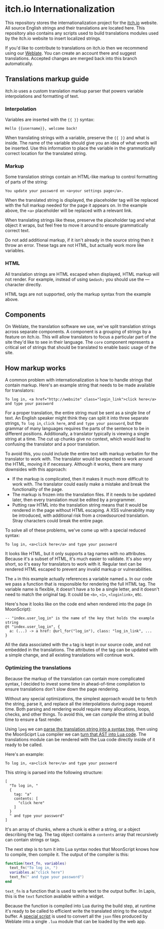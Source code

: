 # itch.io Internationalization

This repository stores the internationalization project for the
[itch.io](https://itch.io) website. All source English strings and their
translations are located here. This repository also contains any scripts used
to build translations modules used by the itch.io website to insert localized
strings.

If you'd like to contribute to translations on itch.io then we recommend using
our [Weblate](https://weblate.itch.ovh/projects/itchio/). You can create an
account there and suggest translations. Accepted changes are merged back into
this branch automatically.


## Translations markup guide

itch.io uses a custom translation markup parser that powers variable
interpolations and formatting of text.

### Interpolation

Variables are inserted with the `{{ }}` syntax:

    Hello {{username}}, welcome back!

When translating strings with a variable, preserve the `{{ }}` and what is
inside. The name of the variable should give you an idea of what words will be
inserted. Use this information to place the variable in the grammatically
correct location for the translated string.

### Markup

Some translation strings contain an HTML-like markup to control formatting of
parts of the string:

    You update your password on <a>your settings page</a>.

When the translated string is displayed, the placeholder tag will be replaced
with the full markup needed for the page it appears on. In the example above,
the `<a>` placeholder will be replaced with a relevant link.

When translating strings like these, preserve the placeholder tag and what object it
wraps, but feel free to move it around to ensure grammatically correct text.

Do not add additional markup, if it isn't already in the source string then it
throw an error. These tags are not HTML, but actually work more like variables.

### HTML

All translation strings are HTML escaped when displayed, HTML markup will not
render. For example, instead of using `&mdash;` you should use the — character
directly.

HTML tags are not supported, only the markup syntax from the example above.

## Components

On Weblate, the translation software we use, we've split translation strings
across separate components. A component is a grouping of strings by a feature
on itch.io. This will allow translators to focus a particular part of the site
they'd like to see in their language. The `core` component represents a
critical set of strings that should be translated to enable basic usage of the
site.


## How markup works

A common problem with internationalization is how to handle strings that
contain markup. Here's an example string that needs to be made available for
translators:

    To log in, <a href="http://website" class="login_link">click here</a> and type your password

For a proper translation, the entire string must be sent as a single line of
text. An English speaker might think they can split it into three separate
strings, `To log in`, `click here`, and `and type your password`, but the
grammar of many languages requires the parts of the sentence to be in different
positions.  Additionally, a translator typically is viewing a single string at
a time. The cut up chunks give no context, which would lead to confusing the
translator and a poor translation.

To avoid this, you could include the entire text with markup verbatim for the
translator to work with. The translator would be expected to work around the
HTML, moving it if necessary. Although it works, there are many downsides with
this approach:

* If the markup is complicated, then it makes it much more difficult to work with. The translator could easily make a mistake and break the functionality of the page.
* The markup is frozen into the translation files. If it needs to be updated later, then every translation must be edited by a programmer.
* Putting raw HTML into the translation string means that it would be rendered in the page without HTML escaping. A XSS vulnerability may be introduced, with additional risk from a crowdsourced translation. Stray characters could break the entire page.

To solve all of these problems, we've come up with a special reduced syntax:

    To log in, <a>click here</a> and type your password

It looks like HTML, but it only supports a tag names with no attributes.
Because it's a subset of HTML, it's much easier to validate. It's also very
short, so it's easy for translators to work with it. Regular text can be
rendered HTML escaped to prevent any invalid markup or vulnerabilities.

The `a` in this example actually references a variable named `a`. In our code
we pass a function that is responsible for rendering the full HTML tag. The
variable name is flexible, it doesn't have a to be a single letter, and it
doesn't need to match the original tag. It could be `<b>`, `<1>`,
`<loginlink>`, etc.

Here's how it looks like on the code end when rendered into the page (in MoonScript):


```moon
-- "index.user_log_in" is the name of the key that holds the example string
@t "index.user_log_in", {
  a: (...) -> a href: @url_for("log_in"), class: "log_in_link", ...
}
```

All the data associated with the `a` tag is kept in our source code, and not
embedded in the translations. The attributes of the tag can be updated with a
simple change, and all existing translations will continue work.


### Optimizing the translations

Because the markup of the translation can contain more complicated syntax, I
decided to invest some time in ahead-of-time compilation to ensure translations
don't slow down the page rendering.

Without any special optimizations, the simplest approach would be to fetch the
string, parse it, and replace all the interpolations during page request time.
Both parsing and rendering would require many allocations, loops, checks, and
other things. To avoid this, we can *compile* the string at build time to
ensure a fast render.

Using `lpeg` we can [parse the translation string into a syntax tree](https://github.com/itchio/itchio-i18n/blob/master/helpers/compiler.moon#L10), then using
the MoonSciprt Lua compiler we can [turn that AST into Lua code](https://github.com/itchio/itchio-i18n/blob/master/helpers/compiler.moon#L40). The
translations module can be rendered with the Lua code directly inside of it
ready to be called.

Here's an example:

    To log in, <a>click here</a> and type your password


This string is parsed into the following structure:

    [
      "To log in, "
      {
        tag: "a"
        contents: [
          "click here"
        ]
      }
      " and type your password"
    ]

It's an array of chunks, where a chunk is either a string, or a object
describing the tag. The tag object contains a `contents` array that recursively
can contain strings or tags.

The next step is to turn it into Lua syntax nodes that MoonScript knows how to
compile, then compile it. The output of the compiler is this:

```lua
function(text_fn, variables)
  text_fn("To log in, ")
  variables.a("click here")
  text_fn(" and type your password")
end
```

`text_fn` is a function that is used to write text to the output buffer. In
Lapis, this is the `text` function available within a widget.

Because the function is compiled into Lua during the build step, at runtime
it's ready to be called to efficient write the translated string to the output
buffer. A [special script](https://github.com/itchio/itchio-i18n/blob/master/build_translations.moon) is used to convert all the `json` files produced by
Weblate into a single `.lua` module that can be loaded by the web app.


